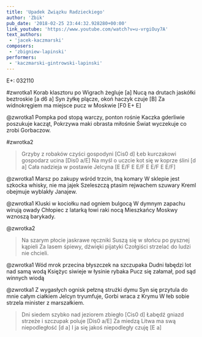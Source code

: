 ```yaml
---
title: 'Upadek Związku Radzieckiego'
author: 'Zbik'
pub_date: '2018-02-25 23:44:32.928280+00:00'
link_youtube: 'https://www.youtube.com/watch?v=u-vrgiOuy7A'
text_authors:
 - 'jacek-kaczmarski'
composers:
 - 'zbigniew-lapinski'
performers:
 - 'kaczmarski-gintrowski-lapinski'
---
```


E+: 032110

#zwrotka1
Korab klasztoru po Wigrach żegluje [a]
Nucą na drutach jaskółki beztroskie [a d6 a]
Syn żyłkę plącze, okoń haczyk czuje [B]
Za widnokręgiem ma miejsce pucz w Moskwie [F0 E+ E]

@zwrotka1
Pompka pod stopą warczy, ponton rośnie
Kaczka gderliwie poszukuje kacząt,
Pokrzywa maki obrasta miłośnie
Świat wyczekuje co zrobi Gorbaczow.

#zwrotka2
>Grzyby z robaków czyści gospodyni [Cis0 d]
>Łeb kurczakowi gospodarz ucina [Dis0 a/E]
>Na myśl o uczcie kot się w koprze ślini [d a]
>Cała nadzieja w postawie Jelcyna [E E/F E E/F E E/F E E/F]

@zwrotka1
Marsz po zakupy wśród trzcin, tną komary
W sklepie jest szkocka whisky, nie ma jajek
Szeleszczą ptasim rejwachem szuwary
Kreml obejmuje wyblakły Janajew.

@zwrotka1
Kluski w kociołku nad ogniem bulgocą
W dymnym zapachu wirują owady
Chłopiec z latarką łowi raki nocą
Mieszkańcy Moskwy wznoszą barykady.

@zwrotka2
>Na szarym płocie jaskrawe ręczniki
>Suszą się w słońcu po pysznej kąpieli
>Za lasem śpiewy, dźwięki pijatyki
>Czołgiści strzelać do ludzi nie chcieli.

@zwrotka1
Wód mrok przecina błyszczek na szczupaka
Dudni łabędzi lot nad samą wodą
Księżyc siwieje w łysinie rybaka
Pucz się załamał, pod sąd winnych wiodą

@zwrotka1
Z wygasłych ognisk pełzną strużki dymu
Syn się przytula do mnie całym ciałkiem
Jelcyn tryumfuje, Gorbi wraca z Krymu
W łeb sobie strzela minister z marszałkiem.

>Dni siedem szybko nad jeziorem zbiegło [Cis0 d]
>Łabędź gniazd strzeże i szczupak poluje [Dis0 a/E]
>Za miedzą Litwa ma swą niepodległość [d a]
>I ja się jakoś niepodległy czuję [E a]
